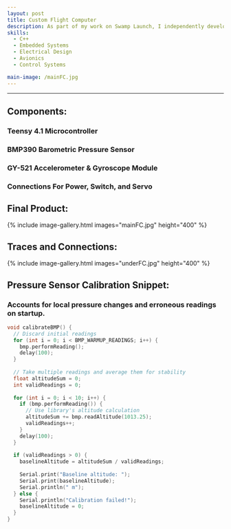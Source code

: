 ```yaml
---
layout: post
title: Custom Flight Computer
description: As part of my work on Swamp Launch, I independently developed a barometric-altitude-based flight computer with an integrated accelerometer. This computer is designed for use in test flights conducted by the staging sub-team and will play a crucial role in the future development of staged-flight systems. The flight computer continuously records acceleration and filtered altitude data to a CSV file on the onboard microSD card. Altitude is also checked against a user-set altitude, at which point a servo is actuated to separate the stages via mechanical linkage. Absolute magnitude of acceleration is calculated and used for launch detection.
skills: 
  - C++
  - Embedded Systems
  - Electrical Design
  - Avionics
  - Control Systems

main-image: /mainFC.jpg
---
```


---
## Components:
### Teensy 4.1 Microcontroller
### BMP390 Barometric Pressure Sensor
### GY-521 Accelerometer & Gyroscope Module
### Connections For Power, Switch, and Servo  



## Final Product:
{% include image-gallery.html images="mainFC.jpg" height="400" %}  



## Traces and Connections:
{% include image-gallery.html images="underFC.jpg" height="400" %}  

## Pressure Sensor Calibration Snippet:
### Accounts for local pressure changes and erroneous readings on startup.  
```C++
void calibrateBMP() {
  // Discard initial readings
  for (int i = 0; i < BMP_WARMUP_READINGS; i++) {
    bmp.performReading();
    delay(100);
  }
  
  // Take multiple readings and average them for stability
  float altitudeSum = 0;
  int validReadings = 0;
  
  for (int i = 0; i < 10; i++) {
    if (bmp.performReading()) {
      // Use library's altitude calculation
      altitudeSum += bmp.readAltitude(1013.25);
      validReadings++;
    }
    delay(100);
  }
  
  if (validReadings > 0) {
    baselineAltitude = altitudeSum / validReadings;
    
    Serial.print("Baseline altitude: ");
    Serial.print(baselineAltitude);
    Serial.println(" m");
  } else {
    Serial.println("Calibration failed!");
    baselineAltitude = 0;
  }
}
```
